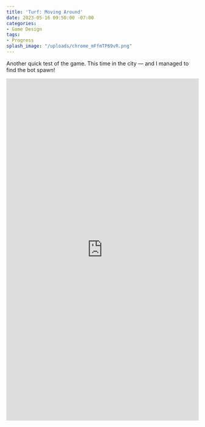 ```yaml
---
title: 'Turf: Moving Around'
date: 2023-05-16 09:50:00 -07:00
categories:
- Game Design
tags:
- Progress
splash_image: "/uploads/chrome_mFfmTP69vR.png"
---
```


Another quick test of the game. This time in the city — and I managed to find the bot spawn!

<div style="padding:177.87% 0 0 0;position:relative;"><iframe src="https://player.vimeo.com/video/798935707?badge=0&amp;autopause=0&amp;quality_selector=1&amp;player_id=0&amp;app_id=58479" frameborder="0" allow="autoplay; fullscreen; picture-in-picture" style="position:absolute;top:0;left:0;width:100%;height:100%;" title="Turf moving around"></iframe></div><script src="https://player.vimeo.com/api/player.js"></script>